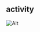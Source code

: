 ## activity

![Alt](https://repobeats.axiom.co/api/embed/f1e6115206926a2e36db1c367c5c0b21650d3a27.svg "Repobeats analytics image")
